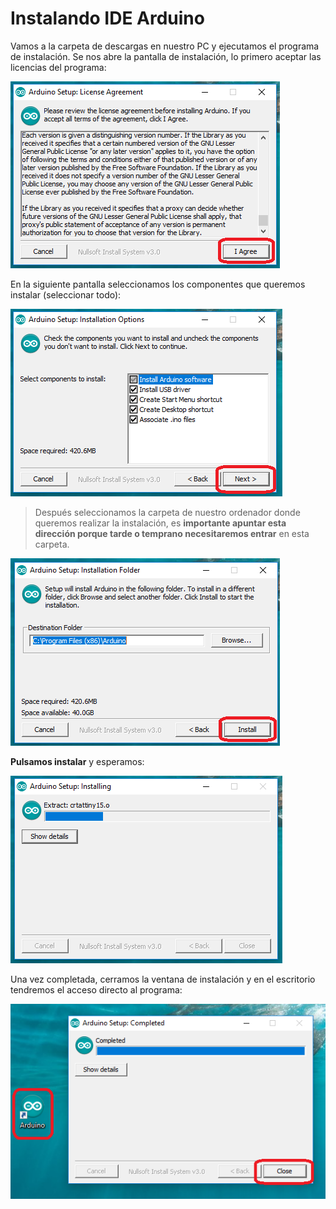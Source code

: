 # Instalando IDE Arduino

Vamos a la carpeta de descargas en nuestro PC y ejecutamos el programa de instalación. Se nos abre la pantalla de instalación, lo primero aceptar las licencias del programa:

![Aceptar Licencia Arduino](/assets/02-Licencia.png)

En la siguiente pantalla seleccionamos los componentes que queremos instalar (seleccionar todo):

![Opciones Instalación Arduino](/assets/03-instalar.png)

>Después seleccionamos la carpeta de nuestro ordenador donde queremos realizar la instalación, es **importante apuntar esta dirección porque tarde o temprano necesitaremos entrar** en esta carpeta.

![Carpeta Instalación Arduino](/assets/04-instalar.png)

**Pulsamos instalar** y esperamos:

![Extraer Archivos Instalando Arduino](/assets/05-instalar.png)

Una vez completada, cerramos la ventana de instalación y en el escritorio tendremos el acceso directo al programa:

![Instalación Arduino Completada](/assets/06-instalar.png)










